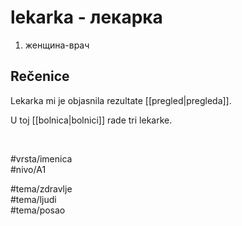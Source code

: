 # lekarka - лекарка

1. женщина-врач

## Rečenice

Lekarka mi je objasnila rezultate [[pregled|pregleda]].

U toj [[bolnica|bolnici]] rade tri lekarke.

<br>

#vrsta/imenica  
#nivo/A1  

#tema/zdravlje  
#tema/ljudi  
#tema/posao
